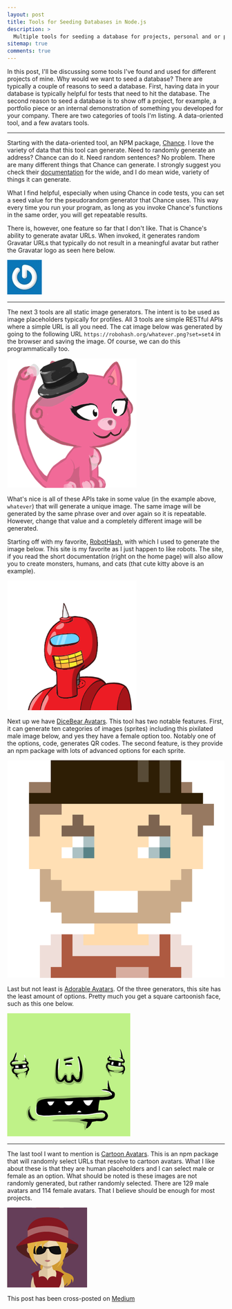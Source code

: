 ```yaml
---
layout: post
title: Tools for Seeding Databases in Node.js
description: >
  Multiple tools for seeding a database for projects, personal and or professional.
sitemap: true
comments: true
---
```


In this post, I'll be discussing some tools I've found and used for different projects of mine. Why would we want to seed a database? There are typically a couple of reasons to seed a database. First, having data in your database is typically helpful for tests that need to hit the database. The second reason to seed a database is to show off a project, for example, a portfolio piece or an internal demonstration of something you developed for your company.
There are two categories of tools I'm listing. A data-oriented tool, and a few avatars tools.

---

Starting with the data-oriented tool, an NPM package, [Chance](https://www.npmjs.com/package/chance). I love the variety of data that this tool can generate. Need to randomly generate an address? Chance can do it. Need random sentences? No problem. There are many different things that Chance can generate. I strongly suggest you check their [documentation](https://chancejs.com/index.html) for the wide, and I do mean wide, variety of things it can generate.

What I find helpful, especially when using Chance in code tests, you can set a seed value for the pseudorandom generator that Chance uses. This way every time you run your program, as long as you invoke Chance's functions in the same order, you will get repeatable results.

There is, however, one feature so far that I don't like. That is Chance's ability to generate avatar URLs. When invoked, it generates random Gravatar URLs that typically do not result in a meaningful avatar but rather the Gravatar logo as seen here below.

![Gravatar Logo](/assets/img/posts/2020-05-05-tools-for-seeding-databases-in-node.js/gravatar.jpg)

---

The next 3 tools are all static image generators. The intent is to be used as image placeholders typically for profiles. All 3 tools are simple RESTful APIs where a simple URL is all you need. The cat image below was generated by going to the following URL `https://robohash.org/whatever.png?set=set4` in the browser and saving the image. Of course, we can do this programmatically too.

![Cute cartoon kitty cat](/assets/img/posts/2020-05-05-tools-for-seeding-databases-in-node.js/cat.png)

What's nice is all of these APIs take in some value (in the example above, `whatever`) that will generate a unique image. The same image will be generated by the same phrase over and over again so it is repeatable. However, change that value and a completely different image will be generated.

Starting off with my favorite, [RobotHash](https://robohash.org/), with which I used to generate the image below. This site is my favorite as I just happen to like robots. The site, if you read the short documentation (right on the home page) will also allow you to create monsters, humans, and cats (that cute kitty above is an example).

![Cute cartoon robot](/assets/img/posts/2020-05-05-tools-for-seeding-databases-in-node.js/robot.png)

Next up we have [DiceBear Avatars](https://avatars.dicebear.com/). This tool has two notable features. First, it can generate ten categories of images (sprites) including this pixilated male image below, and yes they have a female option too. Notably one of the options, code, generates QR codes. The second feature, is they provide an npm package with lots of advanced options for each sprite.

![Pixilated cartoon man](/assets/img/posts/2020-05-05-tools-for-seeding-databases-in-node.js/pixel-man.svg)

Last but not least is [Adorable Avatars](http://avatars.adorable.io/). Of the three generators, this site has the least amount of options. Pretty much you get a square cartoonish face, such as this one below.

![Square cartoon creature](/assets/img/posts/2020-05-05-tools-for-seeding-databases-in-node.js/square-cartoon.png)

---

The last tool I want to mention is [Cartoon Avatars](https://www.npmjs.com/package/cartoon-avatar). This is an npm package that will randomly select URLs that resolve to cartoon avatars. What I like about these is that they are human placeholders and I can select male or female as an option. What should be noted is these images are not randomly generated, but rather randomly selected. There are 129 male avatars and 114 female avatars. That I believe should be enough for most projects.

![Cartoon avatar of a woman](/assets/img/posts/2020-05-05-tools-for-seeding-databases-in-node.js/cartoon-avatar-woman.png)

This post has been cross-posted on [Medium](https://medium.com/@brainomite/tools-for-seeding-databases-in-node-js-72fb2f6c7320)
